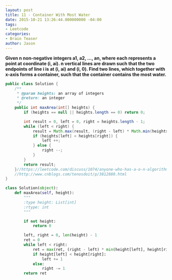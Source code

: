 ```yaml
---
layout: post
title: 11 - Container With Most Water
date: 2015-10-21 13:26:44.000000000 -04:00
tags:
- Leetcode
categories:
- Brain Teaser
author: Jason
---
```

**Given n non-negative integers a1, a2, ..., an, where each represents a point at coordinate (i, ai). n vertical lines are drawn such that the two endpoints of line i is at (i, ai) and (i, 0). Find two lines, which together with x-axis forms a container, such that the container contains the most water.**


``` java
public class Solution {
    /**
     * @param heights: an array of integers
     * @return: an integer
     */
    public int maxArea(int[] heights) {
        if (heights == null || heights.length == 0) return 0;

        int result = 0, left = 0, right = heights.length - 1;
        while (left < right) {
            result = Math.max(result, (right - left) * Math.min(heights[left], heights[right]));
            if (heights[left] < heights[right]) {
                left ++;
            } else {
                right --;
            }
        }
        return result;
    }//https://leetcode.com/discuss/1074/anyone-who-has-a-o-n-algorithm
    //http://www.cnblogs.com/tenosdoit/p/3812880.html
}
```

``` python
class Solution(object):
    def maxArea(self, height):
        """
        :type height: List[int]
        :rtype: int
        """

        if not height:
            return 0

        left, right = 0, len(height) - 1
        ret = 0
        while left < right:
            ret = max(ret, (right - left) * min(height[left], height[right]))
            if height[left] < height[right]:
                left += 1
            else:
                right -= 1
        return ret
```
